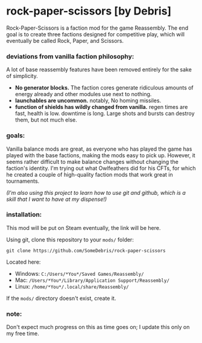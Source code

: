 # rock-paper-scissors [by Debris]

Rock-Paper-Scissors is a faction mod for the game Reassembly. The end goal is to create three factions designed for competitive play, which will eventually be called Rock, Paper, and Scissors.

### deviations from vanilla faction philosophy:

A lot of base reassembly features have been removed entirely for the sake of simplicity.
- **No generator blocks.** The faction cores generate ridiculous amounts of energy already and other modules use next to nothing.
- **launchables are uncommon.** notably, No homing missiles.
- **function of shields has wildly changed from vanilla.** regen times are fast, health is low. downtime is long. Large shots and bursts can destroy them, but not much else.

### goals:

Vanilla balance mods are great, as everyone who has played the game has played with the base factions, making the mods easy to pick up. However, it seems rather difficult to make balance changes without changing the faction's identity. I'm trying out what Owlfeathers did for his CFTs, for which he created a couple of high-quality faction mods that work great in tournaments.

_(I'm also using this project to learn how to use git and github, which is a skill that I want to have at my dispense!)_

### installation:

This mod will be put on Steam eventually, the link will be here.

Using git, clone this repository to your `mods/` folder:
```
git clone https://github.com/SomeDebris/rock-paper-scissors
```

Located here:
- Windows: `C:/Users/*You*/Saved Games/Reassembly/`
- Mac: `/Users/*You*/Library/Application Support/Reassembly/`
- Linux: `/home/*You*/.local/share/Reassembly/`

If the `mods/` directory doesn't exist, create it.

### note:

Don't expect much progress on this as time goes on; I update this only on my free time.
